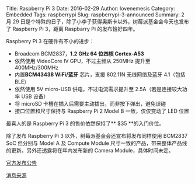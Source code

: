 Title: Raspberry Pi 3
Date: 2016-02-29
Author: lovenemesis
Category: Embedded
Tags: raspberrypi
Slug: raspberrypi-3-announced
Summary: 2 月 29 日是个特殊的日子，除了小李子获得奥斯卡以外，树莓派基金会今天也发布了 Raspberry Pi 3，距离 Raspbarry Pi 的发布恰好四年。

Raspberry Pi 3 在硬件有不小的进步：

* Broadcom BCM2837，**1.2 GHz 64 位四核 Cortex-A53**
* 依然使用 VideoCore IV GPU，不过主频从 250MHz 提升至 400MHz/300MHz
* 内置**BCM43438 WiFi/蓝牙** 芯片，支援 802.11N 无线网络及蓝牙 4.1（包括 BLE）
* 依然使用 5V micro-USB 供电，不过电流需求提升至 2.5A（若是连接较大功率 USB 设备）
* 将 microSD 卡槽在插入后需要主动拔出，而非按下弹出，避免误碰
* 接口位置和尺寸保持与 Raspberry Pi 2 Model B 一致，仅仅变动了 LED 位置

最喜人的是 Raspberry Pi 3 的售价依然保持了** $35 **的入门价位。

除了发布 Raspberry Pi 3 以外，树莓派基金会还宣布将发布同样使用 BCM2837 SoC 但分别与 Model A 及 Compute Module 尺寸一致的产品，带来整体产品线的更新。另外还透露将在年内发布新的 Camera Module，具体时间未定。

[官方发布公告](https://opensource.com/life/16/2/raspberry-pi-3-rolls-out?sc_cid=701600000011jJVAAY)

[消息来源](https://twitter.com/opensourceway/status/704201529205469184)
